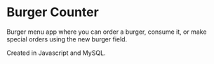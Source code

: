 # Burger Counter

Burger menu app where you can order a burger, consume it, or make special orders using the new burger field.

Created in Javascript and MySQL.
